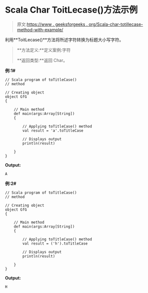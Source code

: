 # Scala Char ToitLecase()方法示例

> 原文:[https://www . geeksforgeeks . org/Scala-char-totillecase-method-with-example/](https://www.geeksforgeeks.org/scala-char-totitlecase-method-with-example/)

利用**ToitLecase()**方法将所述字符转换为标题大小写字符。

> **方法定义:**定义案例:字符
> 
> **返回类型:**返回 Char。

**例:1#**

```
// Scala program of toTitleCase()
// method

// Creating object
object GfG
{ 

    // Main method
    def main(args:Array[String])
    {

        // Applying toTitleCase() method 
        val result = 'a'.toTitleCase

        // Displays output
        println(result)

    }
} 
```

**Output:**

```
A

```

**例:2#**

```
// Scala program of toTitleCase()
// method

// Creating object
object GfG
{ 

    // Main method
    def main(args:Array[String])
    {

        // Applying toTitleCase() method
        val result = ('h').toTitleCase

        // Displays output
        println(result)

    }
} 
```

**Output:**

```
H

```